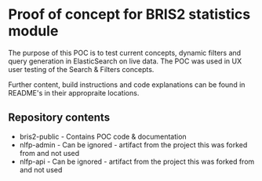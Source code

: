 # Proof of concept for BRIS2 statistics module

The purpose of this POC is to test current concepts, dynamic filters and query generation in ElasticSearch on live data.
The POC was used in UX user testing of the Search & Filters concepts.

Further content, build instructions and code explanations can be found in README's in their appropraite locations.

## Repository contents

* bris2-public - Contains POC code & documentation
* nlfp-admin - Can be ignored - artifact from the project this was forked from and not used
* nlfp-api - Can be ignored - artifact from the project this was forked from and not used
